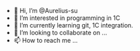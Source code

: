 - 👋 Hi, I’m @Aurelius-su
- 👀 I’m interested in programming in 1C
- 🌱 I’m currently learning git, 1C integration.
- 💞️ I’m looking to collaborate on ...
- 📫 How to reach me ...

<!---
Aurelius-su/Aurelius-su is a ✨ special ✨ repository because its `README.md` (this file) appears on your GitHub profile.
You can click the Preview link to take a look at your changes.
--->

